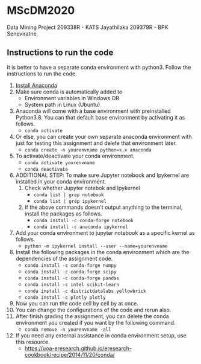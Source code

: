 # MScDM2020

Data Mining Project
209338R - KATS Jayathilaka
209379R - BPK Seneviratne

## **Instructions to run the code**

It is better to have a separate conda environment with python3. Follow the instructions to run the code.

1. [Install Anaconda](https://www.anaconda.com/products/individual)
2. Make sure conda is automatically added to
   - Environment variables in Windows OR
   - System path in Linux (Ubuntu)
3. Anaconda will come with a base environment with preinstalled Python3.8. You can that default base environment by activating it as follows.
   - `conda activate`
4. Or else, you can create your own separate anaconda environment with just for testing this assignment and delete that environment later.
   - `conda create -n yourenvname python=x.x anaconda`
5. To activate/deactivate your conda environment.
   - `conda activate yourenvname`
   - `conda deactivate`
6. ADDITIONAL STEP: To make sure Jupyter notebook and Ipykernel are installed in your conda environment.
   1. Check whether Jupyter notebok and Ipykernel
      - `conda list | grep notebook`
      - `conda list | grep ipykernel`
   2. If the above commands doesn't output anything to the terminal, install the packages as follows.
      - `conda install -c conda-forge notebook`
      - `conda install -c anaconda ipykernel`
7. Add your conda environment to jupyter notebook as a specific kernel as follows.
   - `python -m ipykernel install --user --name=yourenvname`
8. Install the following packages in the conda environment which are the dependencies of the assignment code.
   - `conda install -c conda-forge numpy`
   - `conda install -c conda-forge scipy`
   - `conda install -c conda-forge pandas`
   - `conda install -c intel scikit-learn`
   - `conda install -c districtdatalabs yellowbrick`
   - `conda install -c plotly plotly`
9. Now you can run the code cell by cell by at once.
10. You can change the configurations of the code and rerun also.
11. After finish grading the assignment, you can delete the conda environment you created if you want by the following command.
    - `conda remove -n yourenvname -all`
12. If you need any external assistance in conda environment setup, use this resource.
    - https://uoa-eresearch.github.io/eresearch-cookbook/recipe/2014/11/20/conda/
